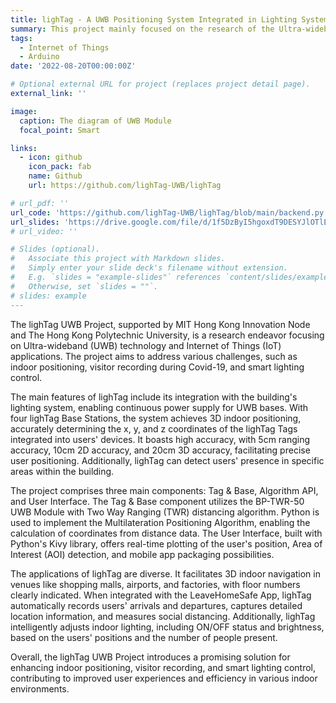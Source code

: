 ```yaml
---
title: lighTag - A UWB Positioning System Integrated in Lighting System and its Applications
summary: This project mainly focused on the research of the Ultra-wideband (UWB) technology and Internet of Things as well as their applications; supported by MIT Hong Kong Innovation Node and The Hong Kong Polytechnic University, made by KWOK Hin Chi, PAN Zewen, and ZHANG Wengyu from The Hong Kong Polytechnic University.
tags:
  - Internet of Things
  - Arduino
date: '2022-08-20T00:00:00Z'

# Optional external URL for project (replaces project detail page).
external_link: ''

image:
  caption: The diagram of UWB Module
  focal_point: Smart

links:
  - icon: github
    icon_pack: fab
    name: Github
    url: https://github.com/lighTag-UWB/lighTag

# url_pdf: ''
url_code: 'https://github.com/lighTag-UWB/lighTag/blob/main/backend.py'
url_slides: 'https://drive.google.com/file/d/1f5DzByI5hgoxdT9DESYJlOTlE70j8zAN/view?usp=sharing'
# url_video: ''

# Slides (optional).
#   Associate this project with Markdown slides.
#   Simply enter your slide deck's filename without extension.
#   E.g. `slides = "example-slides"` references `content/slides/example-slides.md`.
#   Otherwise, set `slides = ""`.
# slides: example
---
```


The lighTag UWB Project, supported by MIT Hong Kong Innovation Node and The Hong Kong Polytechnic University, is a research endeavor focusing on Ultra-wideband (UWB) technology and Internet of Things (IoT) applications. The project aims to address various challenges, such as indoor positioning, visitor recording during Covid-19, and smart lighting control.

The main features of lighTag include its integration with the building's lighting system, enabling continuous power supply for UWB bases. With four lighTag Base Stations, the system achieves 3D indoor positioning, accurately determining the x, y, and z coordinates of the lighTag Tags integrated into users' devices. It boasts high accuracy, with 5cm ranging accuracy, 10cm 2D accuracy, and 20cm 3D accuracy, facilitating precise user positioning. Additionally, lighTag can detect users' presence in specific areas within the building.

The project comprises three main components: Tag & Base, Algorithm API, and User Interface. The Tag & Base component utilizes the BP-TWR-50 UWB Module with Two Way Ranging (TWR) distancing algorithm. Python is used to implement the Multilateration Positioning Algorithm, enabling the calculation of coordinates from distance data. The User Interface, built with Python's Kivy library, offers real-time plotting of the user's position, Area of Interest (AOI) detection, and mobile app packaging possibilities.

The applications of lighTag are diverse. It facilitates 3D indoor navigation in venues like shopping malls, airports, and factories, with floor numbers clearly indicated. When integrated with the LeaveHomeSafe App, lighTag automatically records users' arrivals and departures, captures detailed location information, and measures social distancing. Additionally, lighTag intelligently adjusts indoor lighting, including ON/OFF status and brightness, based on the users' positions and the number of people present.

Overall, the lighTag UWB Project introduces a promising solution for enhancing indoor positioning, visitor recording, and smart lighting control, contributing to improved user experiences and efficiency in various indoor environments.